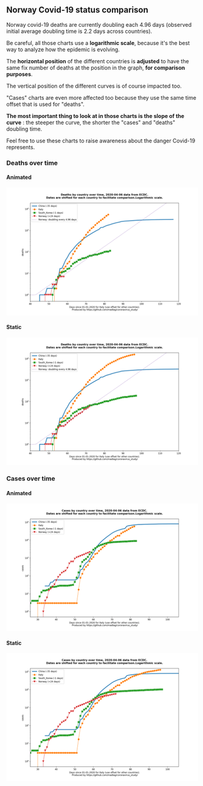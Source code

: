 ## Norway Covid-19 status comparison 

Norway covid-19 deaths are currently doubling each 4.96 days (observed initial average doubling time is 2.2 days across countries).



Be careful, all those charts use a **logarithmic scale**, because it's the best way to analyze how the epidemic is evolving.
 
The **horizontal position** of the different countries is **adjusted** to have the same fix number of deaths at the position in the graph, **for comparison purposes**.

The vertical position of the different curves is of course impacted too.

"Cases" charts are even more affected too because they use the same time offset that is used for "deaths".

**The most important thing to look at in those charts is the slope of the curve** : the steeper the curve, the shorter the "cases" and "deaths" doubling time.

Feel free to use these charts to raise awareness about the danger Covid-19 represents. 


 
### Deaths over time
 
#### Animated
![Norway covid-19 deaths animated chart](https://raw.githubusercontent.com/madlag/coronavirus_study/master/notebooks/graphs/2020-04-06/countries/Norway/2020-04-06_Norway_deaths.gif "Norway covid-19 deaths animated chart")   
 
#### Static
![Norway covid-19 deaths static chart](https://raw.githubusercontent.com/madlag/coronavirus_study/master/notebooks/graphs/2020-04-06/countries/Norway/2020-04-06_Norway_deaths.png "Norway covid-19 deaths static chart")   

 
### Cases over time
 
#### Animated
![Norway covid-19 cases animated chart](https://raw.githubusercontent.com/madlag/coronavirus_study/master/notebooks/graphs/2020-04-06/countries/Norway/2020-04-06_Norway_cases.gif "Norway covid-19 cases animated chart")   
 
#### Static
![Norway covid-19 cases static chart](https://raw.githubusercontent.com/madlag/coronavirus_study/master/notebooks/graphs/2020-04-06/countries/Norway/2020-04-06_Norway_cases.png "Norway covid-19 cases static chart")   

